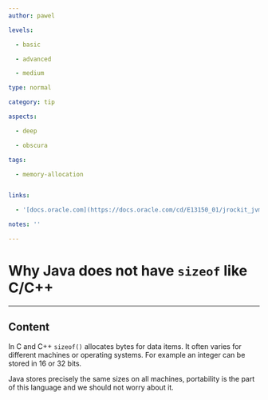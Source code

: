 ```yaml
---
author: pawel

levels:

  - basic

  - advanced

  - medium

type: normal

category: tip

aspects:

  - deep

  - obscura

tags:

  - memory-allocation


links:

  - '[docs.oracle.com](https://docs.oracle.com/cd/E13150_01/jrockit_jvm/jrockit/geninfo/diagnos/garbage_collect.html){website}'

notes: ''

---
```


# Why Java does not have `sizeof` like C/C++

---
## Content

In C and C++ `sizeof()` allocates bytes for data items. It often varies for different machines or operating systems. For example an integer can be stored in 16 or 32 bits. 

Java stores precisely the same sizes on all machines, portability is the part of this language and we should not worry about it.